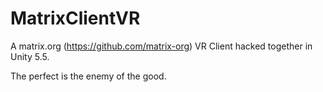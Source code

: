 # MatrixClientVR

A matrix.org (https://github.com/matrix-org) VR Client hacked together in Unity 5.5.

The perfect is the enemy of the good.
